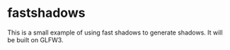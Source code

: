 fastshadows
===========

This is a small example of using fast shadows to generate shadows. It will be built on GLFW3.
